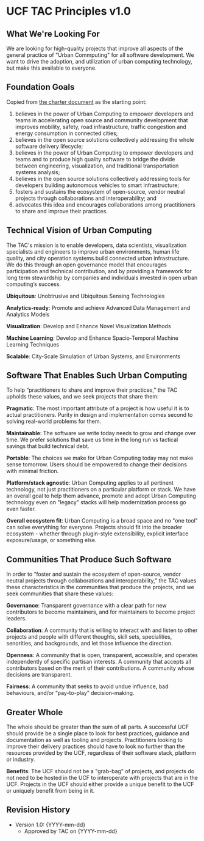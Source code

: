 # UCF TAC Principles v1.0

## What We're Looking For

We are looking for high-quality projects that improve all aspects of the general practice of "Urban Commputing" for all software development. We want to drive the adoption, and utilization of urban computing technology, but make this available to everyone.


## Foundation Goals
Copied from [the charter document](https://github.com/ucfoundation/charter/blob/master/CHARTER.md) as the starting point:

1. believes in the power of Urban Computing to empower developers and teams in accelerating open source and community development that improves mobility, safety, road infrastructure, traffic congestion and energy consumption in connected cities;
1. believes in the open source solutions collectively addressing the whole software delivery lifecycle;
1. believes in the power of Urban Computing to empower developers and teams and to produce high quality software to bridge the divide between engineering, visualization, and traditional transportation systems analysis;
1. believes in the open source solutions collectively addressing tools for developers building autonomous vehicles to smart infrastructure;
1. fosters and sustains the ecosystem of open-source, vendor neutral projects through collaborations and interoperability; and
1. advocates this idea and encourages collaborations among practitioners to share and improve their practices.


## Technical Vision of Urban Computing

The TAC's mission is to enable developers, data scientists, visualization specialists and engineers to improve urban environments, human life quality, and city operation systems.build connected urban infrastructure. We do this through an open governance model that encourages participation and technical contribution, and by providing a framework for long term stewardship by companies and individuals invested in open urban computing’s success.

**Ubiquitous**: Unobtrusive and Ubiquitous Sensing Technologies

**Analytics-ready**: Promote and achieve Advanced Data Management and Analytics Models

**Visualization**: Develop and Enhance Novel Visualization Methods

**Machine Learning**: Develop and Enhance Spacio-Temporal Machine Learning Techniques

**Scalable**: City-Scale Simulation of Urban Systems, and Environments

## Software That Enables Such Urban Computing
To help “practitioners to share and improve their practices,” the TAC upholds these values, and we seek projects that share them:

**Pragmatic**: The most important attribute of a project is how useful it is to actual practitioners. Purity in design and implementation comes second to solving real-world problems for them.

**Maintainable**: The software we write today needs to grow and change over time. We prefer solutions that save us time in the long run vs tactical savings that build technical debt.

**Portable**: The choices we make for Urban Computing today may not make sense tomorrow. Users should be empowered to change their decisions with minimal friction.

**Platform/stack agnostic**: Urban Computing applies to all pertinent technology, not just practitioners on a particular platform or stack. We have an overall goal to help them advance, promote and adopt Urban Computing technology even on "legacy" stacks will help modernization process go even faster.


**Overall ecosystem fit**: Urban Computing is a broad space and no "one tool" can solve everything for everyone. Projects should fit into the broader ecosystem - whether through plugin-style extensibility,  explicit interface exposure/usage, or something else.

## Communities That Produce Such Software
In order to “foster and sustain the ecosystem of open-source, vendor neutral projects through collaborations and interoperability,” the TAC values these characteristics in the communities that produce the projects, and we seek communities that share these values:

**Governance**: Transparent governance with a clear path for new contributors to become maintainers, and for maintainers to become project leaders.

**Collaboration**: A community that is willing to interact with and listen to other projects and people with different thoughts, skill sets, specialities, senorities, and backgrounds, and let those influence the direction.

**Openness**: A community that is open, transparent, accessible, and operates independently of specific partisan interests. A community that accepts all contributors based on the merit of their contributions. A community whose decisions are transparent.

**Fairness**: A community that seeks to avoid undue influence, bad behaviours, and/or “pay-to-play” decision-making.

## Greater Whole

The whole should be greater than the sum of all parts. A successful UCF should provide be a single place to look for best practices, guidance and documentation as well as tooling and projects. Practitioners looking to improve their delivery practices should have to look no further than the resources provided by the UCF, regardless of their software stack, platform or industry.


**Benefits**: The UCF should not be a "grab-bag" of projects, and projects do not need to be hosted in the UCF to interoperate with projects that are in the UCF. Projects in the UCF should either provide a unique benefit to the UCF or uniquely benefit from being in it.

## Revision History

* Version 1.0: {YYYY-mm-dd}
    * Approved by TAC on {YYYY-mm-dd}

